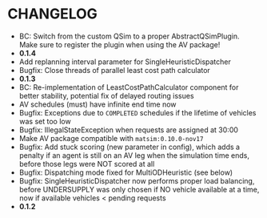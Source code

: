 # CHANGELOG

- BC: Switch from the custom QSim to a proper AbstractQSimPlugin. Make sure to register the plugin when using the AV package!
- **0.1.4**
- Add replanning interval parameter for SingleHeuristicDispatcher
- Bugfix: Close threads of parallel least cost path calculator
- **0.1.3**
- BC: Re-implementation of LeastCostPathCalculator component for better stability, potential fix of delayed routing issues
- AV schedules (must) have infinite end time now
- Bugfix: Exceptions due to `COMPLETED` schedules if the lifetime of vehicles was set too low
- Bugfix: IllegalStateException when requests are assigned at 30:00
- Make AV package compatible with `matsim:0.10.0-nov17`
- Bugfix: Add stuck scoring (new parameter in config), which adds a penalty if an agent is still on an AV leg when the simulation time ends, before those legs were NOT scored at all
- Bugfix: Dispatching mode fixed for MultiODHeuristic (see below)
- Bugfix: SingleHeuristicDispatcher now performs proper load balancing, before UNDERSUPPLY was only chosen if NO vehicle
available at a time, now if available vehicles < pending requests
- **0.1.2**
